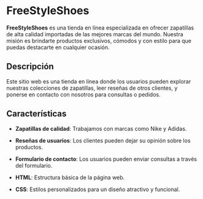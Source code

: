 # FreeStyleShoes

**FreeStyleShoes** es una tienda en línea especializada en ofrecer zapatillas de alta calidad importadas de las mejores marcas del mundo. Nuestra misión es brindarte productos exclusivos, cómodos y con estilo para que puedas destacarte en cualquier ocasión.

## Descripción

Este sitio web es una tienda en línea donde los usuarios pueden explorar nuestras colecciones de zapatillas, leer reseñas de otros clientes, y ponerse en contacto con nosotros para consultas o pedidos.

## Características

- **Zapatillas de calidad**: Trabajamos con marcas como Nike y Adidas.
- **Reseñas de usuarios**: Los clientes pueden dejar su opinión sobre los productos.
- **Formulario de contacto**: Los usuarios pueden enviar consultas a través del formulario.

- **HTML**: Estructura básica de la página web.
- **CSS**: Estilos personalizados para un diseño atractivo y funcional.


